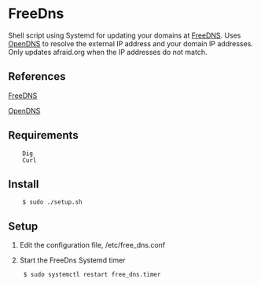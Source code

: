 # FreeDns

Shell script using Systemd for updating your domains at [FreeDNS](http://freedns.afraid.org). Uses [OpenDNS](https://opendns.com/) to resolve the external IP address and your domain IP addresses. Only updates afraid.org when the IP addresses do not match.

## References

[FreeDNS](https://freedns.afraid.org/)

[OpenDNS](https://opendns.com/)


## Requirements
        Dig
        Curl

## Install
        $ sudo ./setup.sh

## Setup
1. Edit the configuration file, /etc/free_dns.conf

2. Start the FreeDns Systemd timer

        $ sudo systemctl restart free_dns.timer